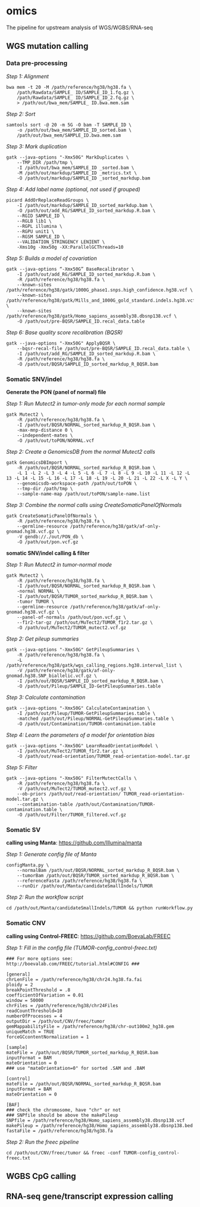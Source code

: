 # omics
The pipeline for upstream analysis of WGS/WGBS/RNA-seq

## WGS mutation calling
### Data pre-processing
_Step 1: Alignment_
```
bwa mem -t 20 -M /path/reference/hg38/hg38.fa \ 
    /path/Rawdata/SAMPLE_ ID/SAMPLE_ID_1.fq.gz \ 
    /path/Rawdata/SAMPLE_ ID/SAMPLE_ID_2.fq.gz \
    > /path/out/bwa_mem/SAMPLE_ ID.bwa.mem.sam
```
_Step 2: Sort_
```
samtools sort -@ 20 -m 5G -O bam -T SAMPLE_ID \
    -o /path/out/bwa_mem/SAMPLE_ID_sorted.bam \
    /path/out/bwa_mem/SAMPLE_ID.bwa.mem.sam
```
_Step 3: Mark duplication_
```
gatk --java-options "-Xmx50G" MarkDuplicates \
    --TMP_DIR /path/tmp \
    -I /path/out/bwa_mem/SAMPLE_ID _sorted.bam \
    -M /path/out/markdup/SAMPLE_ID _metrics.txt \
    -O /path/out/markdup/SAMPLE_ID _sorted_markdup.bam
```
_Step 4: Add label name (optional, not used if grouped)_
```
picard AddOrReplaceReadGroups \
    -I /path/out/markdup/SAMPLE_ID_sorted_markdup.bam \
    -O /path/out/add_RG/SAMPLE_ID_sorted_markdup.R.bam \
    --RGID SAMPLE_ID \
    --RGLB lib1 \
    --RGPL illumina \
    --RGPU unit1 \
    --RGSM SAMPLE_ID \
    --VALIDATION_STRINGENCY LENIENT \
    -Xms10g -Xmx50g -XX:ParallelGCThreads=10
```
_Step 5: Builds a model of covariation_
```
gatk --java-options “-Xmx50G” BaseRecalibrator \
    -I /path/out/add_RG/SAMPLE_ID_sorted_markdup.R.bam \
    -R /path/reference/hg38/hg38.fa \
    --known-sites /path/reference/hg38/gatk/1000G_phase1.snps.high_confidence.hg38.vcf \
    --known-sites /path/reference/hg38/gatk/Mills_and_1000G_gold_standard.indels.hg38.vcf \
    --known-sites /path/reference/hg38/gatk/Homo_sapiens_assembly38.dbsnp138.vcf \
    -O /path/out/pre-BQSR/SAMPLE_ID.recal_data.table
```
_Step 6: Base quality score recalibration (BQSR)_
```
gatk --java-options "-Xmx50G" ApplyBQSR \
    --bqsr-recal-file /path/out/pre-BQSR/SAMPLE_ID.recal_data.table \
    -I /path/out/add_RG/SAMPLE_ID_sorted_markdup.R.bam \
    -R /path/reference/hg38/hg38.fa \
    -O /path/out/BQSR/SAMPLE_ID_sorted_markdup_R_BQSR.bam
```

### Somatic SNV/indel    
**Generate the PON (panel of normal) file**

_Step 1: Run Mutect2 in tumor-only mode for each normal sample_
```
gatk Mutect2 \
    -R /path/reference/hg38/hg38.fa \
    -I /path/out/BQSR/NORMAL_sorted_markdup_R_BQSR.bam \
    -max-mnp-distance 0 \
    --independent-mates \
    -O /path/out/toPON/NORMAL.vcf
```
_Step 2: Create a GenomicsDB from the normal Mutect2 calls_
```
gatk GenomicsDBImport \
    -R /path/out/BQSR/NORMAL_sorted_markdup_R_BQSR.bam \
    -L 1 -L 2 -L 3 -L 4 -L 5 -L 6 -L 7 -L 8 -L 9 -L 10 -L 11 -L 12 -L 13 -L 14 -L 15 -L 16 -L 17 -L 18 -L 19 -L 20 -L 21 -L 22 -L X -L Y \
    --genomicsdb-workspace-path /path/out/toPON \
    --tmp-dir /path/tmp \
    --sample-name-map /path/out/toPON/sample-name.list
```
_Step 3: Combine the normal calls using CreateSomaticPanelOfNormals_
```
gatk CreateSomaticPanelOfNormals \
    -R /path/reference/hg38/hg38.fa \
    --germline-resource /path/reference/hg38/gatk/af-only-gnomad.hg38.vcf.gz \
    -V gendb://./out/PON_db \
    -O /path/out/pon.vcf.gz
```
**somatic SNV/indel calling & filter**

_Step 1: Run Mutect2 in tumor-normal mode_
```
gatk Mutect2 \
    -R /path/reference/hg38/hg38.fa \
    -I /path/out/BQSR/NORMAL_sorted_markdup_R_BQSR.bam \
    -normal NORMAL \
    -I /path/out/BQSR/TUMOR_sorted_markdup_R_BQSR.bam \
    -tumor TUMOR \
    --germline-resource /path/reference/hg38/gatk/af-only-gnomad.hg38.vcf.gz \
    --panel-of-normals /path/out/pon.vcf.gz \
    --f1r2-tar-gz /path/out/MuTect2/TUMOR_f1r2.tar.gz \
    -O /path/out/MuTect2/TUMOR_mutect2.vcf.gz
```
_Step 2: Get pileup summaries_
```
gatk --java-options "-Xmx50G" GetPileupSummaries \
    -R /path/reference/hg38/hg38.fa \
    -L /path/reference/hg38/gatk/wgs_calling_regions.hg38.interval_list \
    -V /path/reference/hg38/gatk/af-only-gnomad.hg38.SNP_biallelic.vcf.gz \
    -I /path/out/BQSR/SAMPLE_ID_sorted_markdup_R_BQSR.bam \
    -O /path/out/Pileup/SAMPLE_ID-GetPileupSummaries.table
```
_Step 3: Calculate contamination_
```
gatk --java-options "-Xmx50G" CalculateContamination \
    -I /path/out/Pileup/TUMOR-GetPileupSummaries.table \
    -matched /path/out/Pileup/NORMAL-GetPileupSummaries.table \
    -O /path/out/Contamination/TUMOR-contamination.table
```
_Step 4: Learn the parameters of a model for orientation bias_
```
gatk --java-options "-Xmx50G" LearnReadOrientationModel \
    -I /path/out/MuTect2/TUMOR_f1r2.tar.gz \
    -O /path/out/read-orientation/TUMOR_read-orientation-model.tar.gz
```
_Step 5: Filter_
```
gatk --java-options "-Xmx50G" FilterMutectCalls \
    -R /path/reference/hg38/hg38.fa \
    -V /path/out/MuTect2/TUMOR_mutect2.vcf.gz \
    --ob-priors /path/out/read-orientation/ TUMOR_read-orientation-model.tar.gz \
    --contamination-table /path/out/Contamination/TUMOR-contamination.table \
    -O /path/out/Filter/TUMOR_filtered.vcf.gz
```
### Somatic SV
**calling using Manta**:
https://github.com/Illumina/manta

_Step 1: Generate config file of Manta_
```
configManta.py \
    --normalBam /path/out/BQSR/NORMAL_sorted_markdup_R_BQSR.bam \
    --tumorBam /path/out/BQSR/TUMOR_sorted_markdup_R_BQSR.bam \
    --referenceFasta /path/reference/hg38/hg38.fa \
    --runDir /path/out/Manta/candidateSmallIndels/TUMOR
```
_Step 2: Run the workflow script_
```
cd /path/out/Manta/candidateSmallIndels/TUMOR && python runWorkflow.py
```

### Somatic CNV
**calling using Control-FREEC**:
https://github.com/BoevaLab/FREEC

_Step 1: Fill in the config file (TUMOR-config_control-freec.txt)_
```
### For more options see: http://boevalab.com/FREEC/tutorial.html#CONFIG ###

[general]
chrLenFile = /path/reference/hg38/chr24.hg38.fa.fai
ploidy = 2
breakPointThreshold = .8
coefficientOfVariation = 0.01
window = 50000
chrFiles = /path/reference/hg38/chr24Files
readCountThreshold=10
numberOfProcesses = 4
outputDir = /path/out/CNV/freec/tumor
gemMappabilityFile = /path/reference/hg38/chr-out100m2_hg38.gem
uniqueMatch = TRUE
forceGCcontentNormalization = 1

[sample]
mateFile = /path/out/BQSR/TUMOR_sorted_markdup_R_BQSR.bam
inputFormat = BAM
mateOrientation = 0
### use "mateOrientation=0" for sorted .SAM and .BAM

[control]
mateFile = /path/out/BQSR/NORMAL_sorted_markdup_R_BQSR.bam
inputFormat = BAM
mateOrientation = 0

[BAF]
### check the chromosome, have "chr" or not
### SNPfile should be above the makePileup
SNPfile = /path/reference/hg38/Homo_sapiens_assembly38.dbsnp138.vcf
makePileup = /path/reference/hg38/Homo_sapiens_assembly38.dbsnp138.bed
fastaFile = /path/reference/hg38/hg38.fa
```
_Step 2: Run the freec pipeline_
```
cd /path/out/CNV/freec/tumor && freec -conf TUMOR-config_control-freec.txt
```
## WGBS CpG calling




## RNA-seq gene/transcript expression calling








